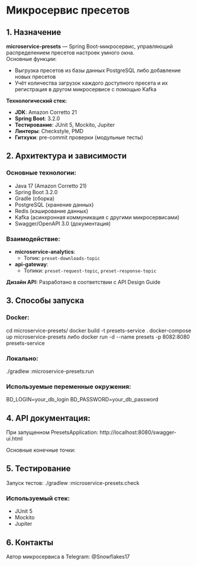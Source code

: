 # Микросервис пресетов

## 1. Назначение
**microservice-presets** — Spring Boot-микросервис, управляющий распределением пресетов настроек умного окна.  
Основные функции:
- Выгрузка пресетов из базы данных PostgreSQL либо добавление новых пресетов
- Учёт количества загрузок каждого доступного пресета и их регистрация в другом микросервисе с помощью Kafka

**Технологический стек:**
- **JDK**: Amazon Corretto 21
- **Spring Boot**: 3.2.0
- **Тестирование**: JUnit 5, Mockito, Jupiter
- **Линтеры**: Checkstyle, PMD
- **Гитхуки**: pre-commit проверки (модульные тесты)


## 2. Архитектура и зависимости
### Основные технологии:
- Java 17 (Amazon Corretto 21)
- Spring Boot 3.2.0
- Gradle (сборка)
- PostgreSQL (хранение данных)
- Redis (кэширование данных)
- Kafka (асинхронная коммуникация с другими микросервисами)
- Swagger/OpenAPI 3.0 (документация)

### Взаимодействие:
- **microservice-analytics**: 
  - Топик: `preset-downloads-topic`
- **api-gateway**: 
  - Топики: `preset-request-topic`, `preset-response-topic`

**Дизайн API:** Разработано в соответствии с API Design Guide


## 3. Способы запуска
### Docker:
cd microservice-presets/
docker build -t presets-service .
docker-compose up microservice-presets либо docker run -d --name presets -p 8082:8080 presets-service

### Локально:
./gradlew :microservice-presets:run 

### Используемые переменные окружения:
BD_LOGIN=your_db_login
BD_PASSWORD=your_db_password


## 4. API документация:

При запущенном PresetsApplication: http://localhost:8080/swagger-ui.html

Основные конечные точки:


## 5. Тестирование

Запуск тестов: ./gradlew :microservice-presets:check 

### Используемый стек:
- JUnit 5
- Mockito
- Jupiter


## 6. Контакты

Автор микросервиса в Telegram: @Snowflakes17
